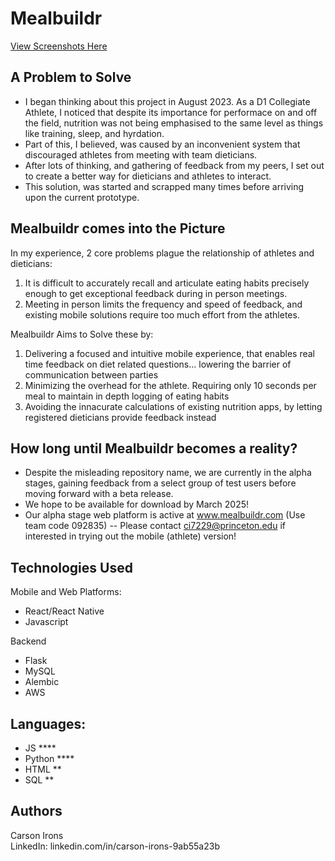 # Mealbuildr

[View Screenshots Here](https://docs.google.com/presentation/d/1puFROfwp-1vwJIdGa1M_56hjF8t_XMwRVHr-pKetHs4/edit?usp=sharing)

## A Problem to Solve
- I began thinking about this project in August 2023. As a D1 Collegiate Athlete, I noticed that despite its importance for performace on and off the field,
nutrition was not being emphasised to the same level as things like training, sleep, and hyrdation.
- Part of this, I believed, was caused by an inconvenient system that discouraged athletes from meeting with team dieticians.
- After lots of thinking, and gathering of feedback from my peers, I set out to create a better way for dieticians and athletes to interact.
- This solution, was started and scrapped many times before arriving upon the current prototype.  
  
## Mealbuildr comes into the Picture 
In my experience, 2 core problems plague the relationship of athletes and dieticians:
1) It is difficult to accurately recall and articulate eating habits precisely enough to get exceptional feedback during in person meetings.
2) Meeting in person limits the frequency and speed of feedback, and existing mobile solutions require too much effort from the athletes.

Mealbuildr Aims to Solve these by:
1) Delivering a focused and intuitive mobile experience, that enables real time feedback on diet related questions... lowering the barrier of communication between parties
2) Minimizing the overhead for the athlete. Requiring only 10 seconds per meal to maintain in depth logging of eating habits
3) Avoiding the innacurate calculations of existing nutrition apps, by letting registered dieticians provide feedback instead

## How long until Mealbuildr becomes a reality?
- Despite the misleading repository name, we are currently in the alpha stages, gaining feedback from a select group of test users before moving forward with a beta release. 
- We hope to be available for download by March 2025!
- Our alpha stage web platform is active at www.mealbuildr.com (Use team code 092835) -- Please contact ci7229@princeton.edu if interested in trying out the mobile (athlete) version!

## Technologies Used 
Mobile and Web Platforms:
- React/React Native
- Javascript 

Backend
- Flask
- MySQL
- Alembic
- AWS

## Languages: 
- JS ****
- Python ****
- HTML **
- SQL **

## Authors
Carson Irons  
LinkedIn: linkedin.com/in/carson-irons-9ab55a23b
